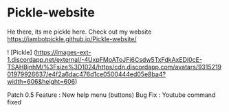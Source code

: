# Pickle-website
He there, its me pickle here. Check out my website
https://iambotpickle.github.io/Pickle-website/

! [Pickle] (https://images-ext-1.discordapp.net/external/-4UxpFMoAToJFi6Csdw5TxFdkAxEDi0cE-TSAH8jnhM/%3Fsize%3D1024/https/cdn.discordapp.com/avatars/931521901979926637/e4f2a6dac476d1ce0500444ed05e8ba4?width=606&height=606)






Patch 0.5
Feature : New help menu (buttons)
Bug Fix : Youtube command fixed
